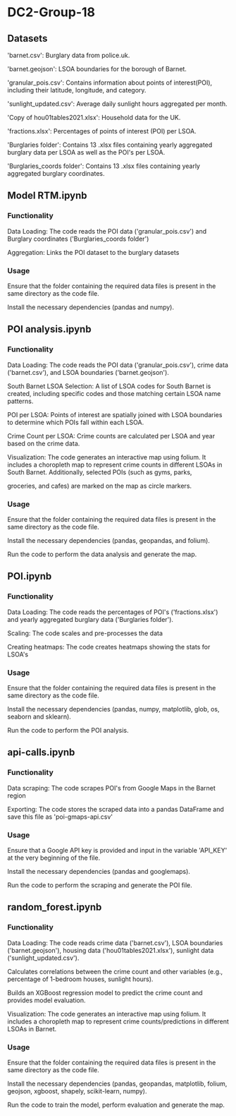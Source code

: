 # DC2-Group-18

## Datasets

'barnet.csv': Burglary data from police.uk.

'barnet.geojson': LSOA boundaries for the borough of Barnet.

'granular_pois.csv': Contains information about points of interest(POI), including their latitude, longitude, and category.

'sunlight_updated.csv': Average daily sunlight hours aggregated per month.

'Copy of hou01tables2021.xlsx': Household data for the UK.

'fractions.xlsx': Percentages of points of interest (POI) per LSOA.

'Burglaries folder': Contains 13 .xlsx files containing yearly aggregated burglary data per LSOA as well as the POI's per LSOA.

'Burglaries_coords folder': Contains 13 .xlsx files containing yearly aggregated burglary coordinates.

## Model RTM.ipynb

### Functionality

Data Loading: The code reads the POI data ('granular_pois.csv') and Burglary coordinates ('Burglaries_coords folder')

Aggregation: Links the POI dataset to the burglary datasets

### Usage

Ensure that the folder containing the required data files is present in the same directory as the code file.

Install the necessary dependencies (pandas and numpy).

## POI analysis.ipynb

### Functionality

Data Loading: The code reads the POI data ('granular_pois.csv'), crime data ('barnet.csv'), and LSOA boundaries ('barnet.geojson').

South Barnet LSOA Selection: A list of LSOA codes for South Barnet is created, including specific codes and those matching certain LSOA name patterns.

POI per LSOA: Points of interest are spatially joined with LSOA boundaries to determine which POIs fall within each LSOA.

Crime Count per LSOA: Crime counts are calculated per LSOA and year based on the crime data.

Visualization: The code generates an interactive map using folium. It includes a choropleth map to represent crime counts in different LSOAs in South Barnet. Additionally, selected POIs (such as gyms, parks, 

groceries, and cafes) are marked on the map as circle markers.

### Usage

Ensure that the folder containing the required data files is present in the same directory as the code file.

Install the necessary dependencies (pandas, geopandas, and folium).

Run the code to perform the data analysis and generate the map.

## POI.ipynb

### Functionality

Data Loading: The code reads the percentages of POI's ('fractions.xlsx') and yearly aggregated burglary data ('Burglaries folder').

Scaling: The code scales and pre-processes the data

Creating heatmaps: The code creates heatmaps showing the stats for LSOA's

### Usage

Ensure that the folder containing the required data files is present in the same directory as the code file.

Install the necessary dependencies (pandas, numpy, matplotlib, glob, os, seaborn and sklearn).

Run the code to perform the POI analysis.

## api-calls.ipynb

### Functionality

Data scraping: The code scrapes POI's from Google Maps in the Barnet region

Exporting: The code stores the scraped data into a pandas DataFrame and save this file as 'poi-gmaps-api.csv'

### Usage

Ensure that a Google API key is provided and input in the variable 'API_KEY' at the very beginning of the file.

Install the necessary dependencies (pandas and googlemaps).

Run the code to perform the scraping and generate the POI file.

## random_forest.ipynb

### Functionality

Data Loading: The code reads crime data ('barnet.csv'), LSOA boundaries ('barnet.geojson'), housing data ('hou01tables2021.xlsx'), sunlight data ('sunlight_updated.csv').

Calculates correlations between the crime count and other variables (e.g., percentage of 1-bedroom houses, sunlight hours).

Builds an XGBoost regression model to predict the crime count and provides model evaluation.

Visualization: The code generates an interactive map using folium. It includes a choropleth map to represent crime counts/predictions in different LSOAs in Barnet.

### Usage

Ensure that the folder containing the required data files is present in the same directory as the code file.

Install the necessary dependencies (pandas, geopandas, matplotlib, folium, geojson, xgboost, shapely, scikit-learn, numpy).

Run the code to train the model, perform evaluation and generate the map.
